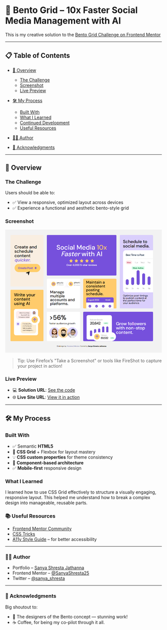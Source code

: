 # 🚀 Bento Grid – 10x Faster Social Media Management with AI

This is my creative solution to the [Bento Grid Challenge on Frontend Mentor](https://www.frontendmentor.io/challenges/bento-grid-RMydElrlOj)

---

## 📋 Table of Contents

* [🌟 Overview](#-overview)

  * [The Challenge](#the-challenge)
  * [Screenshot](#screenshot)
  * [Live Preview](#live-preview)
* [🛠️ My Process](#-my-process)

  * [Built With](#built-with)
  * [What I Learned](#what-i-learned)
  * [Continued Development](#continued-development)
  * [Useful Resources](#useful-resources)
* [👨‍💻 Author](#-author)
* [🙏 Acknowledgments](#-acknowledgments)

---

## 🌟 Overview

### The Challenge

Users should be able to:

* ✅ View a responsive, optimized layout across devices
* ✅ Experience a functional and aesthetic bento-style grid

### Screenshot

![Project Screenshot](./screenshot.png)

> Tip: Use Firefox’s "Take a Screenshot" or tools like FireShot to capture your project in action!

### Live Preview

* 💻 **Solution URL**: [See the code](https://github.com/SanyaShresta25/Bento-Grid)
* 🌐 **Live Site URL**: [View it in action](https://bento-grid-tau-dusky.vercel.app/)

---

## 🛠️ My Process

### Built With

* ✅ Semantic **HTML5**
* 🎨 **CSS Grid** + Flexbox for layout mastery
* 💡 **CSS custom properties** for theme consistency
* 🧩 **Component-based architecture**
* ✅ **Mobile-first** responsive design

### What I Learned

I learned how to use CSS Grid effectively to structure a visually engaging, responsive layout. This helped me understand how to break a complex design into manageable, reusable parts.


### 📚 Useful Resources

* [Frontend Mentor Community](https://www.frontendmentor.io/)
* [CSS Tricks](https://css-tricks.com/)
* [A11y Style Guide](https://a11y-style-guide.com/) – for better accessibility

---

### 👨‍💻 Author

* Portfolio – [Sanya Shresta Jathanna](https://sanyashresta.netlify.app/)
* Frontend Mentor – [@SanyaShresta25](https://www.frontendmentor.io/profile/SanyaShresta25)
* Twitter – [@sanya_shresta](https://x.com/sanya_shresta)

---

### 🙏 Acknowledgments

Big shoutout to:

* 🎨 The designers of the Bento concept — stunning work!
* ☕ Coffee, for being my co-pilot through it all.


